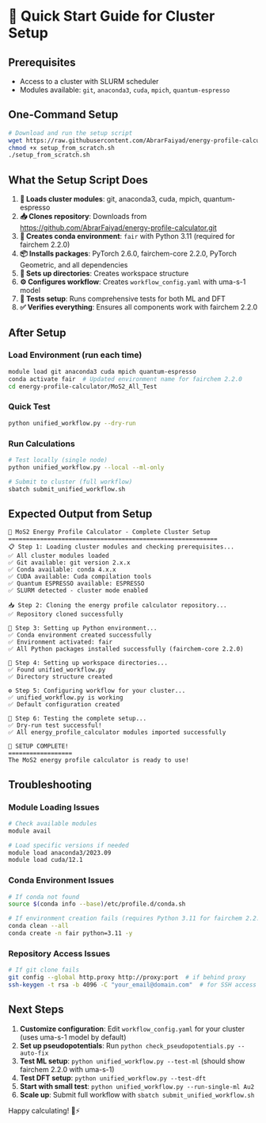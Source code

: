 # 🚀 Quick Start Guide for Cluster Setup

## Prerequisites
- Access to a cluster with SLURM scheduler
- Modules available: `git`, `anaconda3`, `cuda`, `mpich`, `quantum-espresso`

## One-Command Setup

```bash
# Download and run the setup script
wget https://raw.githubusercontent.com/AbrarFaiyad/energy-profile-calculator/main/MoS2_All_Test/setup_from_scratch.sh
chmod +x setup_from_scratch.sh
./setup_from_scratch.sh
```

## What the Setup Script Does

1. **🔧 Loads cluster modules**: git, anaconda3, cuda, mpich, quantum-espresso
2. **📥 Clones repository**: Downloads from https://github.com/AbrarFaiyad/energy-profile-calculator.git
3. **🐍 Creates conda environment**: `fair` with Python 3.11 (required for fairchem 2.2.0)
4. **📦 Installs packages**: PyTorch 2.6.0, fairchem-core 2.2.0, PyTorch Geometric, and all dependencies
5. **📁 Sets up directories**: Creates workspace structure
6. **⚙️ Configures workflow**: Creates `workflow_config.yaml` with uma-s-1 model
7. **🧪 Tests setup**: Runs comprehensive tests for both ML and DFT
8. **✅ Verifies everything**: Ensures all components work with fairchem 2.2.0

## After Setup

### Load Environment (run each time)
```bash
module load git anaconda3 cuda mpich quantum-espresso
conda activate fair  # Updated environment name for fairchem 2.2.0
cd energy-profile-calculator/MoS2_All_Test
```

### Quick Test
```bash
python unified_workflow.py --dry-run
```

### Run Calculations
```bash
# Test locally (single node)
python unified_workflow.py --local --ml-only

# Submit to cluster (full workflow)
sbatch submit_unified_workflow.sh
```

## Expected Output from Setup

```
🚀 MoS2 Energy Profile Calculator - Complete Cluster Setup
===========================================================
📋 Step 1: Loading cluster modules and checking prerequisites...
✅ All cluster modules loaded
✅ Git available: git version 2.x.x
✅ Conda available: conda 4.x.x
✅ CUDA available: Cuda compilation tools
✅ Quantum ESPRESSO available: ESPRESSO
✅ SLURM detected - cluster mode enabled

📥 Step 2: Cloning the energy profile calculator repository...
✅ Repository cloned successfully

🐍 Step 3: Setting up Python environment...
✅ Conda environment created successfully
✅ Environment activated: fair
✅ All Python packages installed successfully (fairchem-core 2.2.0)

📁 Step 4: Setting up workspace directories...
✅ Found unified_workflow.py
✅ Directory structure created

⚙️ Step 5: Configuring workflow for your cluster...
✅ unified_workflow.py is working
✅ Default configuration created

🧪 Step 6: Testing the complete setup...
✅ Dry-run test successful!
✅ All energy_profile_calculator modules imported successfully

🎉 SETUP COMPLETE!
==================
The MoS2 energy profile calculator is ready to use!
```

## Troubleshooting

### Module Loading Issues
```bash
# Check available modules
module avail

# Load specific versions if needed
module load anaconda3/2023.09
module load cuda/12.1
```

### Conda Environment Issues
```bash
# If conda not found
source $(conda info --base)/etc/profile.d/conda.sh

# If environment creation fails (requires Python 3.11 for fairchem 2.2.0)
conda clean --all
conda create -n fair python=3.11 -y
```

### Repository Access Issues
```bash
# If git clone fails
git config --global http.proxy http://proxy:port  # if behind proxy
ssh-keygen -t rsa -b 4096 -C "your_email@domain.com"  # for SSH access
```

## Next Steps

1. **Customize configuration**: Edit `workflow_config.yaml` for your cluster (uses uma-s-1 model by default)
2. **Set up pseudopotentials**: Run `python check_pseudopotentials.py --auto-fix`
3. **Test ML setup**: `python unified_workflow.py --test-ml` (should show fairchem 2.2.0 with uma-s-1)
4. **Test DFT setup**: `python unified_workflow.py --test-dft`
5. **Start with small test**: `python unified_workflow.py --run-single-ml Au2`
6. **Scale up**: Submit full workflow with `sbatch submit_unified_workflow.sh`

Happy calculating! 🧬⚡
